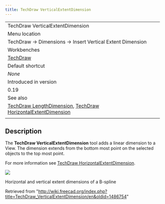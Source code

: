 ```yaml
---
title: TechDraw VerticalExtentDimension
---
```


|                                                                                                                                                                                                  |
| ------------------------------------------------------------------------------------------------------------------------------------------------------------------------------------------------ |
| TechDraw VerticalExtentDimension                                                                                                                                                                 |
| Menu location                                                                                                                                                                                    |
| TechDraw → Dimensions → Insert Vertical Extent Dimension                                                                                                                                         |
| Workbenches                                                                                                                                                                                      |
| [TechDraw](/TechDraw_Workbench "TechDraw Workbench")                                                                                                                                             |
| Default shortcut                                                                                                                                                                                 |
| _None_                                                                                                                                                                                           |
| Introduced in version                                                                                                                                                                            |
| 0.19                                                                                                                                                                                             |
| See also                                                                                                                                                                                         |
| [TechDraw LengthDimension](/TechDraw_LengthDimension "TechDraw LengthDimension"), [TechDraw HorizontalExtentDimension](/TechDraw_HorizontalExtentDimension "TechDraw HorizontalExtentDimension") |
|                                                                                                                                                                                                  |

## Description

The **TechDraw VerticalExtentDimension** tool adds a linear dimension to a View. The dimension extends from the bottom most point on the selected objects to the top most point.

For more information see [TechDraw HorizontalExtentDimension](/TechDraw_HorizontalExtentDimension "TechDraw HorizontalExtentDimension").

![](/images/TechDraw_Dimension_Horizontal_Extent_example.png)

Horizontal and vertical extent dimensions of a B-spline

Retrieved from "<http://wiki.freecad.org/index.php?title=TechDraw_VerticalExtentDimension/en&oldid=1486754>"
